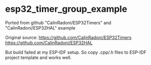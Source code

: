 # esp32_timer_group_example
Ported from github "CalinRadoni/ESP32Timers" and "CalinRadoni/ESP32HAL" example

Original source:
https://github.com/CalinRadoni/ESP32Timers
https://github.com/CalinRadoni/ESP32HAL

But build failed at my ESP-IDF setup. So copy .cpp/.h files to ESP-IDF project template and works well.


